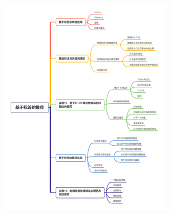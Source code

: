 ![Image text](https://github.com/Cong-Huang/RecSys-Dev-Practice/blob/master/kg/6%E5%9F%BA%E4%BA%8E%E6%A0%87%E7%AD%BE%E7%9A%84%E6%8E%A8%E8%8D%90.png)